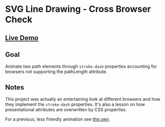 # SVG Line Drawing - Cross Browser Check

## [Live Demo](https://codepen.io/borntofrappe/full/YzXgrbo)

## Goal

Animate two path elements through `stroke-dash` properties accounting for browsers not supporting the pathLength attribute.

## Notes

This project was actually an entertaining look at different browsers and how they implement the `stroke-dash` properties. It's also a lesson on how presentational attributes are overwritten by CSS properties.

For a previous, less friendly animation see [this pen](https://codepen.io/borntofrappe/pen/YzXamYQ).
